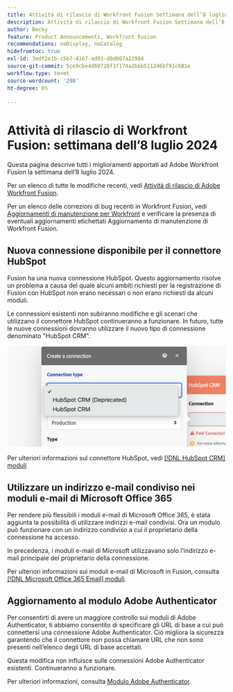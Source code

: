 ```yaml
---
title: Attività di rilascio di Workfront Fusion Settimana dell’8 luglio 2024
description: Attività di rilascio di Workfront Fusion Settimana dell’8 luglio 2024
author: Becky
feature: Product Announcements, Workfront Fusion
recommendations: noDisplay, noCatalog
hidefromtoc: true
exl-id: 3edf2e1b-c5b7-4167-ad93-d0d607a22984
source-git-commit: 5ce9cbe4d69728f1f174a2bbb511246bf91c681e
workflow-type: tm+mt
source-wordcount: '298'
ht-degree: 0%

---
```


# Attività di rilascio di Workfront Fusion: settimana dell’8 luglio 2024

Questa pagina descrive tutti i miglioramenti apportati ad Adobe Workfront Fusion la settimana dell’8 luglio 2024.

Per un elenco di tutte le modifiche recenti, vedi [Attività di rilascio di Adobe Workfront Fusion](../../../product-announcements/product-releases/fusion-release-activity/fusion-release-activity.md).

Per un elenco delle correzioni di bug recenti in Workfront Fusion, vedi [Aggiornamenti di manutenzione per Workfront](https://experienceleague.adobe.com/docs/workfront-known-issues/releases/current-updates.html) e verificare la presenza di eventuali aggiornamenti etichettati Aggiornamento di manutenzione di Workfront Fusion.

## Nuova connessione disponibile per il connettore HubSpot

Fusion ha una nuova connessione HubSpot. Questo aggiornamento risolve un problema a causa del quale alcuni ambiti richiesti per la registrazione di Fusion con HubSpot non erano necessari o non erano richiesti da alcuni moduli.

Le connessioni esistenti non subiranno modifiche e gli scenari che utilizzano il connettore HubSpot continueranno a funzionare. In futuro, tutte le nuove connessioni dovranno utilizzare il nuovo tipo di connessione denominato &quot;HubSpot CRM&quot;.

![Nuova connessione HubSpot](/help/quicksilver/product-announcements/product-releases/fusion-release-activity/assets/new-hubspot-connection.png)

Per ulteriori informazioni sul connettore HubSpot, vedi [[!DNL HubSpot CRM] moduli](/help/quicksilver/workfront-fusion/apps-and-their-modules/hubspot-crm-modules.md)

## Utilizzare un indirizzo e-mail condiviso nei moduli e-mail di Microsoft Office 365

Per rendere più flessibili i moduli e-mail di Microsoft Office 365, è stata aggiunta la possibilità di utilizzare indirizzi e-mail condivisi. Ora un modulo può funzionare con un indirizzo condiviso a cui il proprietario della connessione ha accesso.

In precedenza, i moduli e-mail di Microsoft utilizzavano solo l’indirizzo e-mail principale del proprietario della connessione.

Per ulteriori informazioni sui moduli e-mail di Microsoft in Fusion, consulta [[!DNL Microsoft Office 365 Email] moduli](/help/quicksilver/workfront-fusion/apps-and-their-modules/microsoft-365-email-modules.md).

## Aggiornamento al modulo Adobe Authenticator

Per consentirti di avere un maggiore controllo sui moduli di Adobe Authenticator, ti abbiamo consentito di specificare gli URL di base a cui può connettersi una connessione Adobe Authenticator. Ciò migliora la sicurezza garantendo che il connettore non possa chiamare URL che non sono presenti nell’elenco degli URL di base accettati.

Questa modifica non influisce sulle connessioni Adobe Authenticator esistenti. Continueranno a funzionare.

Per ulteriori informazioni, consulta [Modulo Adobe Authenticator](/help/quicksilver/workfront-fusion/apps-and-their-modules/adobe-authenticator-modules.md).

